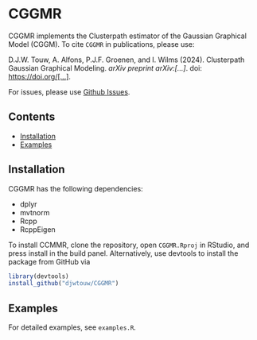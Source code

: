 # CGGMR

CGGMR implements the Clusterpath estimator of the Gaussian Graphical Model (CGGM). To cite `CGGMR` in publications, please use:

D.J.W. Touw, A. Alfons, P.J.F. Groenen, and I. Wilms (2024). Clusterpath Gaussian Graphical Modeling. _arXiv preprint arXiv:[...]_. doi: https://doi.org/[...].

For issues, please use [Github Issues](https://github.com/djwtouw/CGGMR/issues).

## Contents
- [Installation](#installation)
- [Examples](#examples)

## Installation
CGGMR has the following dependencies:
- dplyr
- mvtnorm
- Rcpp
- RcppEigen

To install CCMMR, clone the repository, open `CGGMR.Rproj` in RStudio, and press install in the build panel. Alternatively, use devtools to install the package from GitHub via
```R
library(devtools)
install_github("djwtouw/CGGMR")
```

## Examples
For detailed examples, see `examples.R`.
